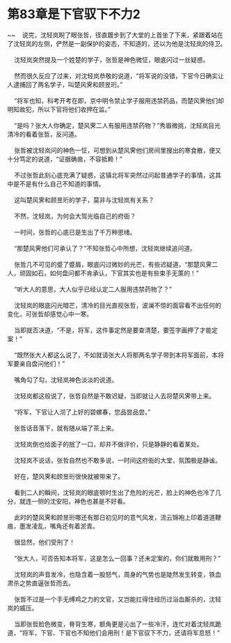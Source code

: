# 第83章是下官驭下不力2
~~&nbsp;&nbsp;&nbsp;&nbsp;说完，沈轻岚睨了眼张哲，径直踱步到了大堂的上首坐了下来，紧跟着站在了沈轻岚的左侧，俨然是一副保护的姿态，不知道的，还以为他是沈轻岚的侍卫。<br><br>&nbsp;&nbsp;&nbsp;&nbsp;沈轻岚突然提及一个姓楚的学子，张哲是神色微怔，眼底闪过一丝疑惑。<br><br>&nbsp;&nbsp;&nbsp;&nbsp;然而很久反应了过来，对沈轻岚恭敬的说道，“将军说的没错，下官今日确实让人逮捕回了两名学子，叫楚风霁和顾昱珩。”<br><br>&nbsp;&nbsp;&nbsp;&nbsp;“将军也知，科考开考在即，京中明令禁止学子服用违禁药品，而楚风霁他们却明知故犯，所以下官将他们收押在监。”<br><br>&nbsp;&nbsp;&nbsp;&nbsp;“是吗？张大人你确定，楚风霁二人有服用违禁药物？”秀眉微挑，沈轻岚目光清冷的看着张哲，反问道。<br><br>&nbsp;&nbsp;&nbsp;&nbsp;张哲被沈轻岚问的神色一怔，可想到从楚风霁他们房间里搜出的寒食散，便又十分笃定的说道，“证据确凿，不容抵赖！”<br><br>&nbsp;&nbsp;&nbsp;&nbsp;不过张哲此刻心底充满了疑惑，这镇北将军突然过问起普通学子的事情，这其中是不是有什么自己不知道的事情。<br><br>&nbsp;&nbsp;&nbsp;&nbsp;这叫楚风霁和顾昱珩的学子，莫非与沈轻岚有关系？<br><br>&nbsp;&nbsp;&nbsp;&nbsp;不然，沈轻岚，为何会大驾光临自己的府衙？<br><br>&nbsp;&nbsp;&nbsp;&nbsp;一时间，张哲的心底已是生出了千万种思绪。<br><br>&nbsp;&nbsp;&nbsp;&nbsp;“那楚风霁他们可承认了？”不知张哲心中所想，沈轻岚继续追问道。<br><br>&nbsp;&nbsp;&nbsp;&nbsp;张哲几不可见的蹙了蹙眉，眼底闪过微妙的光芒，有些迟疑道，“那楚风霁二人，顽固如石，如何盘问都不肯承认，下官其实也是有些束手无策的！”<br><br>&nbsp;&nbsp;&nbsp;&nbsp;“听大人的意思，大人似乎已经认定二人服用违禁药物了？”<br><br>&nbsp;&nbsp;&nbsp;&nbsp;沈轻岚的眼底闪光暗芒，清冷的目光直视张哲，波澜不惊的面容看不出任何的变化，可张哲却感觉心中一寒。<br><br>&nbsp;&nbsp;&nbsp;&nbsp;当即就否决道，“不是，将军，这件事定然是要查清楚，要签字画押了才能定案！”<br><br>&nbsp;&nbsp;&nbsp;&nbsp;“既然张大人都这么说了，不如就请张大人将那两名学子带到本将军面前，本将军要亲自盘问他们！”<br><br>&nbsp;&nbsp;&nbsp;&nbsp;嘴角勾了勾，沈轻岚神色淡淡的说道。<br><br>&nbsp;&nbsp;&nbsp;&nbsp;沈轻岚都这般说了，张哲自然是不敢迟疑，当即就让人去将楚风霁带上来。<br><br>&nbsp;&nbsp;&nbsp;&nbsp;“将军，下官让人沏了上好的碧螺春，您品尝品尝。”<br><br>&nbsp;&nbsp;&nbsp;&nbsp;张哲话音落下，就有随从端了茶上来。<br><br>&nbsp;&nbsp;&nbsp;&nbsp;沈轻岚倒也给面子的抿了一口，却并不做评价，只是静静的看着某处。<br><br>&nbsp;&nbsp;&nbsp;&nbsp;沈轻岚不说话，张哲自然也不敢多说，一时间这府衙的大堂，氛围极是静谧。<br><br>&nbsp;&nbsp;&nbsp;&nbsp;好在，楚风霁和顾昱珩很快就被带来了。<br><br>&nbsp;&nbsp;&nbsp;&nbsp;看到二人的瞬间，沈轻岚的眼底顿时生出了危险的光芒，脸上的神色也冷了几分，就连一侧的沈安阳，神色也甚是不好看。<br><br>&nbsp;&nbsp;&nbsp;&nbsp;此时的楚风霁和顾昱珩哪还有那日初见时的意气风发，流云锦袍上印着道道鞭痕，墨发凌乱，嘴角还有着淤青。<br><br>&nbsp;&nbsp;&nbsp;&nbsp;很显然，他们受刑了！<br><br>&nbsp;&nbsp;&nbsp;&nbsp;“张大人，可否告知本将军，这是怎么一回事？还未定案的，你们就敢用刑？”<br><br>&nbsp;&nbsp;&nbsp;&nbsp;沈轻岚的声音发冷，也隐含着一股怒气，周身的气势也是陡然发生转变，铁血肃杀之势直逼张哲而去。<br><br>&nbsp;&nbsp;&nbsp;&nbsp;张哲不过是一个手无缚鸡之力的文官，又岂能扛得住经历过浴血厮杀的，沈轻岚的威压。<br><br>&nbsp;&nbsp;&nbsp;&nbsp;当即张哲脸色微变，脊背生寒，额角更是沁出了一些冷汗，连忙对着沈轻岚跪道，“将军，下官、下官也不知他们会用刑！是下官驭下不力，还请将军息怒！”<br><br>
                    

<script>_fwqdsqadxfw()</script>
<div><script>_dfwf1dw();</script></div>
<div><script>_dfwf1agdw();</script></div>
                
